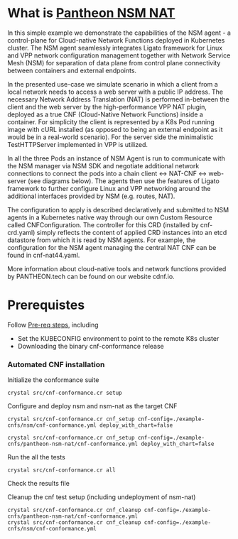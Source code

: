 # What is [Pantheon NSM NAT](https://github.com/PANTHEONtech/cnf-examples/tree/master/nsm/LFNWebinar)

In this simple example we demonstrate the capabilities of the NSM agent - a control-plane for Cloud-native Network Functions deployed in Kubernetes cluster. The NSM agent seamlessly integrates Ligato framework for Linux and VPP network configuration management together with Network Service Mesh (NSM) for separation of data plane from control plane connectivity between containers and external endpoints.

In the presented use-case we simulate scenario in which a client from a local network needs to access a web server with a public IP address. The necessary Network Address Translation (NAT) is performed in-between the client and the web server by the high-performance VPP NAT plugin, deployed as a true CNF (Cloud-Native Network Functions) inside a container. For simplicity the client is represented by a K8s Pod running image with cURL installed (as opposed to being an external endpoint as it would be in a real-world scenario). For the server side the minimalistic TestHTTPServer implemented in VPP is utilized.

In all the three Pods an instance of NSM Agent is run to communicate with the NSM manager via NSM SDK and negotiate additional network connections to connect the pods into a chain client <-> NAT-CNF <-> web-server (see diagrams below). The agents then use the features of Ligato framework to further configure Linux and VPP networking around the additional interfaces provided by NSM (e.g. routes, NAT).

The configuration to apply is described declaratively and submitted to NSM agents in a Kubernetes native way through our own Custom Resource called CNFConfiguration. The controller for this CRD (installed by cnf-crd.yaml) simply reflects the content of applied CRD instances into an etcd datastore from which it is read by NSM agents. For example, the configuration for the NSM agent managing the central NAT CNF can be found in cnf-nat44.yaml.

More information about cloud-native tools and network functions provided by PANTHEON.tech can be found on our website cdnf.io.

# Prerequistes
Follow [Pre-req steps](https://github.com/cncf/cnf-conformance/blob/main/INSTALL.md#prerequisites), including
- Set the KUBECONFIG environment to point to the remote K8s cluster
- Downloading the binary cnf-conformance release

### Automated CNF installation

Initialize the conformance suite
```
crystal src/cnf-conformance.cr setup
```

Configure and deploy nsm and nsm-nat as the target CNF
```
crystal src/cnf-conformance.cr cnf_setup cnf-config=./example-cnfs/nsm/cnf-conformance.yml deploy_with_chart=false

crystal src/cnf-conformance.cr cnf_setup cnf-config=./example-cnfs/pantheon-nsm-nat/cnf-conformance.yml deploy_with_chart=false
```

Run the all the tests
```
crystal src/cnf-conformance.cr all
```

Check the results file

Cleanup the cnf test setup (including undeployment of nsm-nat)
```
crystal src/cnf-conformance.cr cnf_cleanup cnf-config=./example-cnfs/pantheon-nsm-nat/cnf-conformance.yml
crystal src/cnf-conformance.cr cnf_cleanup cnf-config=./example-cnfs/nsm/cnf-conformance.yml 
```
